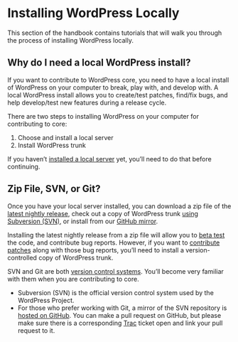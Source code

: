 # Installing WordPress Locally

This section of the handbook contains tutorials that will walk you through the process of installing WordPress locally.

## Why do I need a local WordPress install?

If you want to contribute to WordPress core, you need to have a local install of WordPress on your computer to break, play with, and develop with. A local WordPress install allows you to create/test patches, find/fix bugs, and help develop/test new features during a release cycle.

There are two steps to installing WordPress on your computer for contributing to core:

1.  Choose and install a local server
2.  Install WordPress trunk

If you haven’t [installed a local server](https://make.wordpress.org/core/handbook/installing-a-local-server/) yet, you’ll need to do that before continuing.

## Zip File, SVN, or Git?

Once you have your local server installed, you can download a zip file of the [latest nightly release](https://wordpress.org/nightly-builds/wordpress-latest.zip), check out a copy of WordPress trunk [using Subversion (SVN)](https://wordpress.org/download/source/), or install from our [GitHub mirror](https://github.com/WordPress/wordpress-develop).

Installing the latest nightly release from a zip file will allow you to [beta test](https://make.wordpress.org/core/handbook/testing/beta/) the code, and contribute bug reports. However, if you want to [contribute patches](https://make.wordpress.org/core/handbook/working-with-patches/) along with those bug reports, you’ll need to install a version-controlled copy of WordPress trunk.

SVN and Git are both [version control systems](https://make.wordpress.org/core/handbook/glossary/#version-control). You’ll become very familiar with them when you are contributing to core.

*   Subversion (SVN) is the official version control system used by the WordPress Project.
*   For those who prefer working with Git, a mirror of the SVN repository is [hosted on GitHub](https://github.com/WordPress/wordpress-develop). You can make a pull request on GitHub, but please make sure there is a corresponding [Trac](https://core.trac.wordpress.org/) ticket open and link your pull request to it.